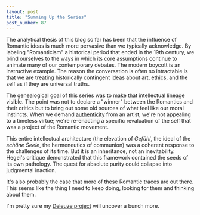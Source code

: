 ```yaml
---
layout: post
title: "Summing Up the Series"
post_number: 87
---
```


The analytical thesis of this blog so far has been that the influence of Romantic ideas is much more pervasive than we typically acknowledge. By labeling "Romanticism" a historical period that ended in the 19th century, we blind ourselves to the ways in which its core assumptions continue to animate many of our contemporary debates. The modern boycott is an instructive example. The reason the conversation is often so intractable is that we are treating historically contingent ideas about art, ethics, and the self as if they are universal truths.

The genealogical goal of this series was to make that intellectual lineage visible. The point was not to declare a "winner" between the Romantics and their critics but to bring out some old sources of what feel like our moral instincts. When we demand [authenticity](/romantic-kit-authenticity) from an artist, we're not appealing to a timeless virtue; we're re-enacting a specific revaluation of the self that was a project of the Romantic movement.

This entire intellectual architecture (the elevation of *Gefühl*, the ideal of the *schöne Seele*, the hermeneutics of communion) was a coherent response to the challenges of its time. But it is an inheritance, not an inevitability. Hegel's critique demonstrated that this framework contained the seeds of its own pathology. The quest for absolute purity could collapse into judgmental inaction.

It's also probably the case that more of these Romantic traces are out there. This seems like the thing I need to keep doing, looking for them and thinking about them.

I'm pretty sure my [Deleuze project](/post-72) will uncover a bunch more.